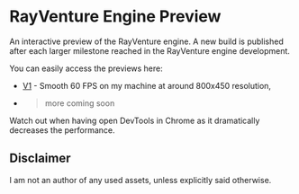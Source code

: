 # RayVenture Engine Preview

An interactive preview of the RayVenture engine. A new build is published after each larger milestone reached in the RayVenture engine development.

You can easily access the previews here:
 - [V1](/builds/v1/index.html) - Smooth 60 FPS on my machine at around 800x450 resolution,
 - > more coming soon

Watch out when having open DevTools in Chrome as it dramatically decreases the performance.


## Disclaimer

I am not an author of any used assets, unless explicitly said otherwise.